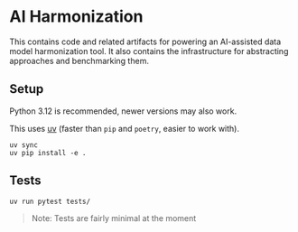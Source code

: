 # AI Harmonization

This contains code and related artifacts for powering an AI-assisted data model harmonization tool. It also contains the infrastructure for abstracting approaches and benchmarking them.

## Setup

Python 3.12 is recommended, newer versions may also work.

This uses [uv](https://docs.astral.sh/uv/) (faster than `pip` and `poetry`, easier to work with).

```
uv sync
uv pip install -e .
```

## Tests

```
uv run pytest tests/
```

> Note: Tests are fairly minimal at the moment
